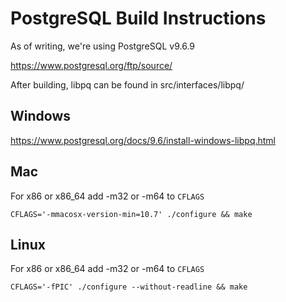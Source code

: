 # PostgreSQL Build Instructions
As of writing, we're using PostgreSQL v9.6.9

https://www.postgresql.org/ftp/source/

After building, libpq can be found in src/interfaces/libpq/

## Windows
https://www.postgresql.org/docs/9.6/install-windows-libpq.html

## Mac
For x86 or x86_64 add -m32 or -m64 to `CFLAGS`

`CFLAGS='-mmacosx-version-min=10.7' ./configure && make`

## Linux
For x86 or x86_64 add -m32 or -m64 to `CFLAGS`

`CFLAGS='-fPIC' ./configure --without-readline && make`
